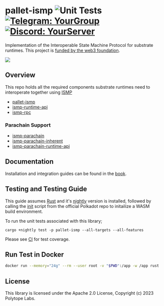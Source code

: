 # pallet-ismp ![Unit Tests](https://github.com/polytope-labs/substrate-ismp/actions/workflows/ci.yml/badge.svg) [![Telegram: YourGroup](https://img.shields.io/badge/-Telegram-blue?style=flat-square&logo=Telegram&logoColor=white&link=https://t.me/YourGroup)](https://t.me/ismp_guide) [![Discord: YourServer](https://img.shields.io/badge/-Discord-7289DA?style=flat-square&logo=Discord&logoColor=white&link=https://discord.gg/YourServer)](https://discord.gg/vKAa3XcCBX)

Implementation of the Interoperable State Machine Protocol for substrate runtimes. This project is [funded by the web3 foundation](https://github.com/w3f/Grants-Program/blob/master/applications/ismp.md).

<img src="https://drive.google.com/uc?export=view&id=1aW_M8dULbPLNo4jTP2PsdNgW2UPST1jB"  style="max-width: 100%; height: auto;">

## Overview

This repo holds all the required components substrate runtimes need to interoperate together using [ISMP](https://github.com/polytope-labs/ismp)

- [pallet-ismp](./)
- [ismp-runtime-api](./pallet-ismp/runtime-api)
- [ismp-rpc](./pallet-ismp/rpc)

### Parachain Support

- [ismp-parachain](./parachain)
- [ismp-parachain-inherent](./parachain/inherent)
- [ismp-parachain-runtime-api](./parachain/runtime-api)

## Documentation

Installation and integration guides can be found in the [book](https://substrate-ismp.polytope.technology).

## Testing and Testing Guide

This guide assumes [Rust](https://www.rust-lang.org/tools/install) and it's [nightly](https://rust-lang.github.io/rustup/concepts/channels.html#:~:text=it%20just%20run-,rustup%20toolchain%20install%20nightly,-%3A) version is installed, followed by calling the [init](https://github.com/paritytech/polkadot/blob/master/scripts/init.sh) script from the official Polkadot repo to initailize a WASM build environment.

To run the unit tests associated with this library;

```
cargo +nightly test -p pallet-ismp --all-targets --all-features
```

Please see [CI](.github/workflows/ci.yml) for test coverage.

## Run Test in Docker

```bash
docker run --memory="24g" --rm --user root -v "$PWD":/app -w /app rust:latest /bin/bash -c "apt update && apt install -y protobuf-compiler libclang-dev && cargo test --release --manifest-path=./Cargo.toml"
```

## License

This library is licensed under the Apache 2.0 License, Copyright (c) 2023 Polytope Labs.

